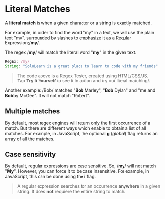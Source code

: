 # Literal Matches

A **literal match** is when a given character or a string is exactly matched.

For example, in order to find the word "my" in a text, we will use the plain text "my".
surrounded by slashes to emphasize it as a Regular Expression;/**my**/.

The regex /**my**/ will match the literal word "**my**" in the given text.
 ```js
RegEx: /my/
String: "SoloLearn is a great place to learn to code with my friends"
```

> The code above is a Regex Tester, created using HTML/CSS/JS.  
Tap **Try It Yourself** to see it in action and try out literal matching!.

Another example: /Bob/ matches "**Bob** Marley", "**Bob** Dylan" and "me and **Bob**by McGee". It will not match "Robert".

## Multiple matches
By default, most regex engines will return only the first occurrence of a match. But there are different ways which enable to obtain a list of all matches.
For example, in JavaScript, the optional **g** (*global*) flag returns an array of all the matches.

## Case sensitivity
By default, regular expressions are case sensitive.
So, /**my**/ will not match "**My**".
However, you can force it to be case insensitive.
For example, in JavaScript, this can be done using the **i** flag.

> A regular expression searches for an occurrence **anywhere** in a given string. It does **not** requiere the entire string to match.